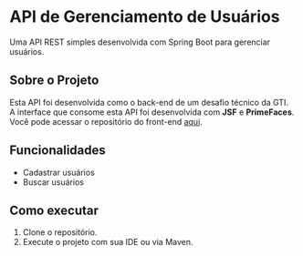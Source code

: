 # API de Gerenciamento de Usuários  

Uma API REST simples desenvolvida com Spring Boot para gerenciar usuários.  

## Sobre o Projeto  
Esta API foi desenvolvida como o back-end de um desafio técnico da GTI.  
A interface que consome esta API foi desenvolvida com **JSF** e **PrimeFaces**. Você pode acessar o repositório do front-end [aqui](https://github.com/renatog17/usermanagement-jsf).
## Funcionalidades  
- Cadastrar usuários  
- Buscar usuários  

## Como executar  
1. Clone o repositório.  
2. Execute o projeto com sua IDE ou via Maven.  
